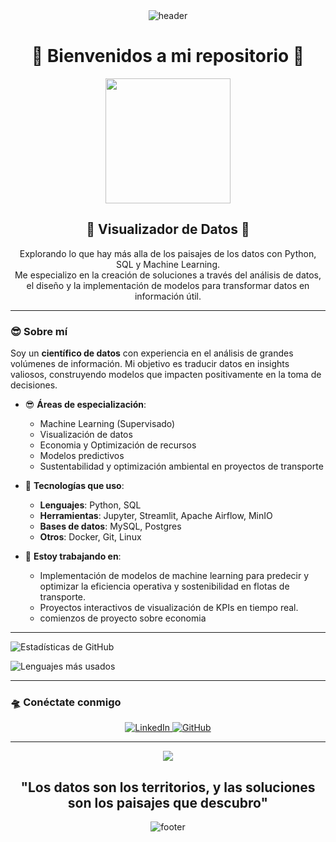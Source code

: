 

<!-- HEADER -->
<div align="center" width="100">
  <img src="https://capsule-render.vercel.app/api?color=0:6d04bf,50:0d074e,100:010016&height=250&section=header&text=David%20(David-I-X)&fontSize=30&type=waving&fontColor=fefefe&animation=fadeIn&customColorList=ffffff:0.1,8e44ad:0.2&pattern=stars"
  alt="header"/>
</div>


 <h1 align="center">🌌 Bienvenidos a mi repositorio 🌌</h1>

<p align="center">
  <img src="https://media.giphy.com/media/QbumCX9HFFDQA/giphy.gif" width="200">
</p>

<h2 align="center">🐳 Visualizador de Datos 🦅</h2>

<p align="center">
  Explorando lo que hay más alla de los paisajes de los datos con Python, SQL y Machine Learning.
  <br>Me especializo en la creación de soluciones a través del análisis de datos, el diseño y la implementación de modelos para transformar datos en información útil.
</p>

---

### 😎 Sobre mí

Soy un **científico de datos** con experiencia en el análisis de grandes volúmenes de información. Mi objetivo es traducir datos en insights valiosos, construyendo modelos que impacten positivamente en la toma de decisiones.

- 😎 **Áreas de especialización**:
  - Machine Learning (Supervisado)
  - Visualización de datos
  - Economia y Optimización de recursos
  - Modelos predictivos
  - Sustentabilidad y optimización ambiental en proyectos de transporte

- 🐴 **Tecnologías que uso**:
  - **Lenguajes**: Python, SQL
  - **Herramientas**: Jupyter, Streamlit, Apache Airflow, MinIO
  - **Bases de datos**: MySQL, Postgres
  - **Otros**: Docker, Git, Linux

- 🐆 **Estoy trabajando en**:
  - Implementación de modelos de machine learning para predecir y optimizar la eficiencia operativa y sostenibilidad en flotas de transporte.
  - Proyectos interactivos de visualización de KPIs en tiempo real.
  - comienzos de proyecto sobre economia

---


<!-- Tarjeta de estadísticas -->
![Estadísticas de GitHub](https://github-readme-stats.vercel.app/api?username=CarryARG&show_icons=true&theme=radical)

<!-- Lenguajes más usados -->
![Lenguajes más usados](https://github-readme-stats.vercel.app/api/top-langs/?username=CarryARG&layout=compact&theme=radical)



---

### 🛸 Conéctate conmigo

<p align="center">
  <a href="https://www.linkedin.com/in/lucas-carranza-abb678219" target="_blank">
    <img src="https://img.shields.io/badge/-LinkedIn-%230077B5?style=for-the-badge&logo=linkedin&logoColor=white" alt="LinkedIn"/>
  </a>
  <a href="https://github.com/CarryARG" target="_blank">
    <img src="https://img.shields.io/badge/-GitHub-%23181717?style=for-the-badge&logo=github&logoColor=white" alt="GitHub"/>
  </a>
</p>

---

<!-- HEADER -->
<div align="center" width="100">
  <img src="https://github.com/user-attachments/assets/0d2dfc4d-33e5-4ea3-826c-7f782e9f72be" />
</div>

<h2 align="center">"Los datos son los territorios, y las soluciones son los paisajes que descubro"</h2>

<!-- FOOTER -->
<div align="center" width="100">
  <img src="https://capsule-render.vercel.app/api?color=0:7f00ff,50:1a0080,100:000000&height=100&section=footer&fontSize=30&type=waving&fontColor=fefefe"
  alt="footer" />
</div>


